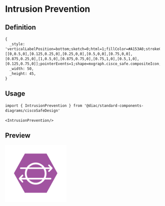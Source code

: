 # Intrusion Prevention

## Definition

```
{
  _style: 'verticalLabelPosition=bottom;sketch=0;html=1;fillColor=#A153A0;strokeColor=#ffffff;verticalAlign=top;align=center;points=[[0,0.5,0],[0.125,0.25,0],[0.25,0,0],[0.5,0,0],[0.75,0,0],[0.875,0.25,0],[1,0.5,0],[0.875,0.75,0],[0.75,1,0],[0.5,1,0],[0.125,0.75,0]];pointerEvents=1;shape=mxgraph.cisco_safe.compositeIcon;bgIcon=mxgraph.cisco_safe.design.blank_device;resIcon=mxgraph.cisco_safe.design.intrusion_detection;',
  _width: 50,
  _height: 45,
}
```

## Usage

```
import { IntrusionPrevention } from '@diac/standard-components-diagrams/ciscoSafeDesign'

<IntrusionPrevention/>
```

## Preview

<img src="./intrusion-prevention.png" width="200"/>
